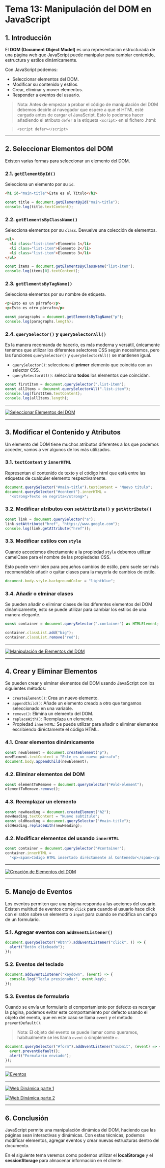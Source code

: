# **Tema 13: Manipulación del DOM en JavaScript**

## **1. Introducción**

El **DOM (Document Object Model)** es una representación estructurada de una página web que JavaScript puede manipular para cambiar contenido, estructura y estilos dinámicamente.

Con JavaScript podemos:

- Seleccionar elementos del DOM.
- Modificar su contenido y estilos.
- Crear, eliminar y mover elementos.
- Responder a eventos del usuario.

> Nota: Antes de empezar a probar el código de manipulación del DOM debemos decirle al navegador que espere a que el HTML esté cargado antes de cargar el JavaScript. Esto lo podemos hacer añadiendo el atributo `defer` a la etiqueta `<script>` en el fichero .html:

> `<script defer></script>`

---

## **2. Seleccionar Elementos del DOM**

Existen varias formas para seleccionar un elemento del DOM.

### **2.1. `getElementById()`**

Selecciona un elemento por su `id`.

```html
<h1 id="main-title">Este es el Título</h1>
```

```js
const title = document.getElementById("main-title");
console.log(title.textContent);
```

### **2.2. `getElementsByClassName()`**

Selecciona elementos por su `class`. Devuelve una colección de elementos.

```html
<ul>
  <li class="list-item">Elemento 1</li>
  <li class="list-item">Elemento 2</li>
  <li class="list-item">Elemento 3</li>
</ul>
```

```js
const items = document.getElementsByClassName("list-item");
console.log(items[0].textContent);
```

### **2.3. `getElementsByTagName()`**

Selecciona elementos por su nombre de etiqueta.

```html
<p>Esto es un párrafo</p>
<p>Esto es otro párrafo</p>
```

```js
const paragraphs = document.getElementsByTagName("p");
console.log(paragraphs.length);
```

### **2.4. `querySelector()` y `querySelectorAll()`**

Es la manera recomanda de hacerlo, es más moderna y versátil, únicamente tenemos que utilizar los diferentes selectores CSS según necesitemos, pero las funciones `querySelector()` y `querySelectorAll()` se mantienen igual.

- `querySelector()`: selecciona el **primer** elemento que coincida con un selector CSS.
- `querySelectorAll()`: selecciona **todos** los elementos que coincidan.

```js
const firstItem = document.querySelector(".list-item");
const allItems = document.querySelectorAll(".list-item");
console.log(firstItem.textContent);
console.log(allItems.length);
```

---

[![Seleccionar Elementos del DOM](https://img.youtube.com/vi/nB6KHr9U6mE/0.jpg)](https://www.youtube.com/watch?v=nB6KHr9U6mE&list=PLzA2VyZwsq__JeA3Xa02uWT08Ljji931m)

---

## **3. Modificar el Contenido y Atributos**

Un elemento del DOM tiene muchos atributos diferentes a los que podemos acceder, vamos a ver algunos de los más utilizados.

### **3.1. `textContent` y `innerHTML`**

Representan el contenido de texto y el código html que está entre las etiquetas de cualquier elemento respectivamente.

```js
document.querySelector("#main-title").textContent = "Nuevo título";
document.querySelector("#content").innerHTML =
  "<strong>Texto en negrita</strong>";
```

### **3.2. Modificar atributos con `setAttribute()` y `getAttribute()`**

```js
const link = document.querySelector("a");
link.setAttribute("href", "https://www.google.com");
console.log(link.getAttribute("href"));
```

### **3.3. Modificar estilos con `style`**

Cuando accedemos directamente a la propiedad `style` debemos utilizar camelCase para el nombre de las propiedades CSS.

Esto puede venir bien para pequeños cambios de estilo, pero suele ser más recomendable añadir o quitar clases para la mayoría de cambios de estilo.

```js
document.body.style.backgroundColor = "lightblue";
```

### **3.4. Añadir o elminar clases**

Se pueden añadir o eliminar clases de los diferentes elementos del DOM dinámicamente, esto se puede utilizar para cambiar los estilos de una manera elegante.

```js
const container = document.querySelector(".container") as HTMLElement;

container.classList.add("big");
container.classList.remove("red");
```

---

[![Manipulación de Elementos del DOM](https://img.youtube.com/vi/Qh3PDWMl1iM/0.jpg)](https://www.youtube.com/watch?v=Qh3PDWMl1iM&list=PLzA2VyZwsq__JeA3Xa02uWT08Ljji931m)

---

## **4. Crear y Eliminar Elementos**

Se pueden crear y elminar elementos del DOM usando JavaScript con los siguientes métodos:

- `createElement()`: Crea un nuevo elemento.
- `appendChild()`: Añade un elemento creado a otro que tengamos seleccionado en una variable.
- `remove()`: Elimina un elemento del DOM.
- `replaceWith()`: Reemplaza un elemento.
- Propiedad `innerHTML`: Se puede utilizar para añadir o eliminar elementos escribiendo diréctamente el código HTML.

### **4.1. Crear elementos dinámicamente**

```js
const newElement = document.createElement("p");
newElement.textContent = "Este es un nuevo párrafo";
document.body.appendChild(newElement);
```

### **4.2. Eliminar elementos del DOM**

```js
const elementToRemove = document.querySelector("#old-element");
elementToRemove.remove();
```

### **4.3. Reemplazar un elemento**

```js
const newHeading = document.createElement("h2");
newHeading.textContent = "Nuevo subtítulo";
const oldHeading = document.querySelector("#main-title");
oldHeading.replaceWith(newHeading);
```

### **4.2. Modificar elementos del usando `innerHTML`**

```js
const container = document.querySelector("#container");
container.innerHTML =
  "<p><span>Código HTML insertado diréctamente al Contenedor</span></p>";
```

---

[![Creación de Elementos del DOM](https://img.youtube.com/vi/fFF77mgl6_Q/0.jpg)](https://www.youtube.com/watch?v=fFF77mgl6_Q&list=PLzA2VyZwsq__JeA3Xa02uWT08Ljji931m)

---

## **5. Manejo de Eventos**

Los eventos permiten que una página responda a las acciones del usuario. Existen multitud de eventos como `click` para cuando el usuario hace click con el ratón sobre un elemento o `input` para cuando se modifica un campo de un formulario.

### **5.1. Agregar eventos con `addEventListener()`**

```js
document.querySelector("#btn").addEventListener("click", () => {
  alert("Botón clickeado");
});
```

### **5.2. Eventos del teclado**

```js
document.addEventListener("keydown", (event) => {
  console.log("Tecla presionada:", event.key);
});
```

### **5.3. Eventos de formulario**

Cuando se envía un formulario el comportamiento por defecto es recargar la página, podemos evitar este comportamiento por defecto usando el objeto del evento, que en este caso se llama `event` y el método `preventDefault()`.

> Nota: El objeto del evento se puede llamar como queramos, habitualmente se les llama `event` o simplemente `e`.

```js
document.querySelector("#form").addEventListener("submit", (event) => {
  event.preventDefault();
  alert("Formulario enviado");
});
```

---

[![Eventos](https://img.youtube.com/vi/PRUiwhjkGbc/0.jpg)](https://www.youtube.com/watch?v=PRUiwhjkGbc&list=PLzA2VyZwsq__JeA3Xa02uWT08Ljji931m)

---


[![Web Dinámica parte 1](https://img.youtube.com/vi/UY18JrstVzk/0.jpg)](https://www.youtube.com/watch?v=UY18JrstVzk&list=PLzA2VyZwsq__JeA3Xa02uWT08Ljji931m)



[![Web Dinámica parte 2](https://img.youtube.com/vi/tdPG9lezPsk/0.jpg)](https://www.youtube.com/watch?v=tdPG9lezPsk&list=PLzA2VyZwsq__JeA3Xa02uWT08Ljji931m)

---

## **6. Conclusión**

JavaScript permite una manipulación dinámica del DOM, haciendo que las páginas sean interactivas y dinámicas. Con estas técnicas, podemos modificar elementos, agregar eventos y crear nuevas estructuras dentro del documento.

En el siguiente tema veremos como podemos utilizar el **localStorage** y el **sessionStorage** para almacenar información en el cliente.
